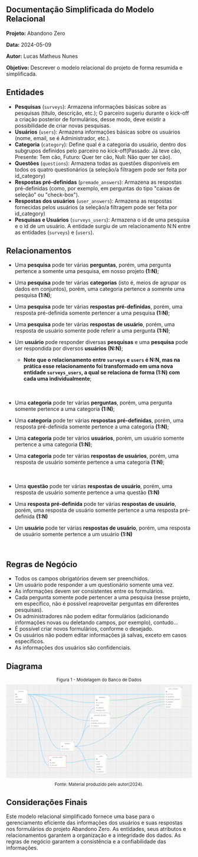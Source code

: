 ## Documentação Simplificada do Modelo Relacional

**Projeto:** Abandono Zero

**Data:** 2024-05-09

**Autor:** Lucas Matheus Nunes

**Objetivo:** Descrever o modelo relacional do projeto de forma resumida e simplificada.

## Entidades

- **Pesquisas** (`surveys`): Armazena informações básicas sobre as pesquisas (título, descrição, etc.); O parceiro sugeriu durante o kick-off a criação posterior de formulários, desse modo, deve existir a possibilidade de criar novas pesquisas.
- **Usuários** (`users`): Armazena informações básicas sobre os usuários (nome, email, se é Administrador, etc.).
- **Categoria** (`category`): Define qual é a categoria do usuário, dentro dos subgrupos definidos pelo parceiro no kick-off(Passado: Já teve cão, Presente: Tem cão, Futuro: Quer ter cão, Null: Não quer ter cão).
- **Questões** (`questions`): Armazena todas as questões disponíveis em todos os quatro questionários (a seleção/a filtragem pode ser feita por id_category)
- **Respostas pré-definidas** (`premade_answers`): Armazena as respostas pré-definidas (como, por exemplo, em perguntas do tipo "caixas de seleção" ou "check-box").
- **Respostas dos usuários** (`user_answers`): Armazena as respostas fornecidas pelos usuários (a seleção/a filtragem pode ser feita por id_category)
- **Pesquisas e Usuários** (`surveys_users`): Armazena o id de uma pesquisa e o id de um usuário. A entidade surgiu de um relacionamento N:N entre as entidades (`surveys`) e (`users`).

## Relacionamentos

- Uma **pesquisa** pode ter várias **perguntas**, porém, uma pergunta pertence a somente uma pesquisa, em nosso projeto **(1:N)**; 
- Uma **pesquisa** pode ter várias **categorias** (isto é, meios de agrupar os dados em conjuntos), porém, uma categoria pertence a somente uma pesquisa **(1:N)**; 
- Uma **pesquisa** pode ter várias **respostas pré-definidas**, porém, uma resposta pré-definida somente pertencer a uma pesquisa **(1:N)**;
- Uma **pesquisa** pode ter várias **respostas de usuário**, porém, uma resposta de usuário somente pode referir a uma pergunta **(1:N)**;
- Um **usuário** pode responder diversas **pesquisas** e uma **pesquisa** pode ser respondida por diversos **usuários** **(N:N)**;
    - **Note que o relacionamento entre `surveys` e `users` é N:N, mas na prática esse relacionamento foi transformado em uma nova entidade `surveys_users`, a qual se relaciona de forma (1:N) com cada uma individualmente**;
<br><br><br>

- Uma **categoria** pode ter várias **perguntas**, porém, uma pergunta somente pertence a uma categoria **(1:N)**;
- Uma **categoria** pode ter várias **respostas pré-definidas**, porém, uma resposta pré-definida somente pertence a uma categoria **(1:N)**;
- Uma **categoria** pode ter vários **usuários**, porém, um usuário somente pertence a uma categoria **(1:N)**;
- Uma **categoria** pode ter várias **respostas de usuários**, porém, uma resposta de usuário somente pertence a uma categoria **(1:N)**;
<br><br><br>

- Uma **questão** pode ter várias **respostas de usuário**, porém, uma resposta de usuário somente pertence a uma questão **(1:N)**
- Uma **resposta pré-definida** pode ter várias **respostas de usuário**, porém, uma resposta de usuário somente pertence a uma resposta pré-definida **(1:N)**
- Um **usuário** pode ter várias **respostas de usuário**, porém, uma resposta de usuário somente pertence a um usuário **(1:N)**
<br>

## Regras de Negócio

- Todos os campos obrigatórios devem ser preenchidos.
- Um usuário pode responder a um questionário somente uma vez.
- As informações devem ser consistentes entre os formulários.
- Cada pergunta somente pode pertencer a uma pesquisa (nesse projeto, em específico, não é possível reaproveitar perguntas em diferentes pesquisas).
- Os administradores não podem editar formulários (adicionando informações novas ou deletando campos, por exemplo), contudo...
- É possível criar novos formulários, conforme o desejado.
- Os usuários não podem editar informações já salvas, exceto em casos específicos.
- As informações dos usuários são confidenciais.


## Diagrama

<div align="center" width=100%>
<sup>Figura 1 - Modelagem do Banco de Dados</sup>
<img src="./assets/diagrama-modelo-bd.png">
<sub>Fonte: Material produzido pelo autor(2024).</sub>
</div>

## Considerações Finais

Este modelo relacional simplificado fornece uma base para o gerenciamento eficiente das informações dos usuários e suas respostas nos formulários do projeto Abandono Zero. As entidades, seus atributos e relacionamentos garantem a organização e a integridade dos dados. As regras de negócio garantem a consistência e a confiabilidade das informações.